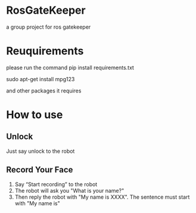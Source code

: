 # RosGateKeeper
a group project for ros gatekeeper

# Reuquirements
please run the command
pip install requirements.txt

sudo apt-get install mpg123 

and other packages it requires

# How to use
## Unlock
Just say unlock to the robot

## Record Your Face
1. Say “Start recording” to the robot
2. The robot will ask you "What is your name?"
3. Then reply the robot with "My name is XXXX". The sentence must start with "My name is"

